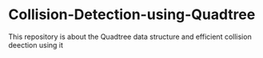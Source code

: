 # Collision-Detection-using-Quadtree
This repository is about the Quadtree data structure and efficient collision deection using it
